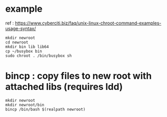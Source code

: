 # example

ref : https://www.cyberciti.biz/faq/unix-linux-chroot-command-examples-usage-syntax/

```
mkdir newroot
cd newroot
mkdir bin lib lib64
cp ~/busybox bin
sudo chroot . /bin/busybox sh
```

# bincp : copy files to new root with attached libs (requires ldd)

```
mkdir newroot
mkdir newroot/bin
bincp /bin/bash $(realpath newroot)
```
